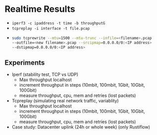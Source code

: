 # Realtime Results

- `iperf3 -c ipaddress -t time -b throughputG`
- `tcpreplay -i interface -t file.pcap`
- 
    ```sh
    sudo tcprewrite --mtu=1500 --mtu-trunc --infile=<filename>.pcap
    --outfile=<new filename>.pcap --srcipmap=0.0.0.0/0:<IP address>
    --dstipmap=0.0.0.0/0:<IP address>
    ```

## Experiments

- Iperf (stability test, TCP vs UDP)
    - Max throughput localhost
    - increment throughput in steps (10mbit, 100mbit, 1Gbit, 10Gbit, 100Gbit)
    - measure throughput, cpu, mem and retries (lost packets)
- Tcpreplay (simulating real network traffic, variablity)
    - Max throughput localhost
    - increment throughput in steps (10mbit, 100mbit, 1Gbit, 10Gbit, 100Gbit)
    - measure throughput, cpu, mem and retries (lost packets)
- Case study: Datacenter uplink (24h or whole week) (only Rustiflow)